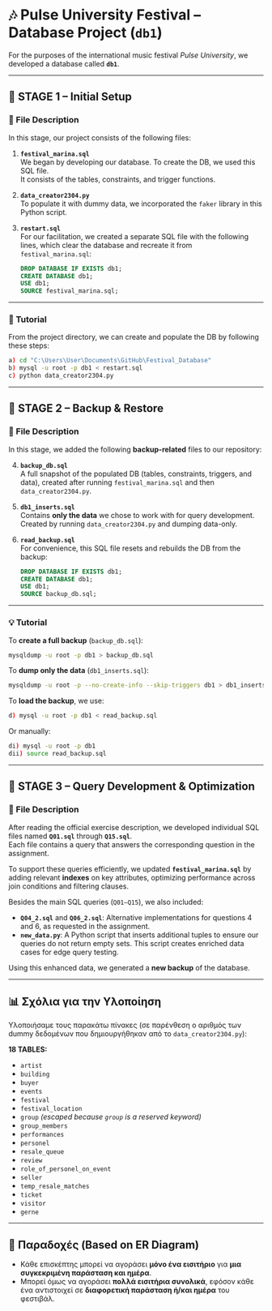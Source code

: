 # 🎶 Pulse University Festival – Database Project (`db1`)

For the purposes of the international music festival *Pulse University*, we developed a database called **`db1`**.

---

## 🧱 STAGE 1 – Initial Setup

### 📄 File Description

In this stage, our project consists of the following files:

1. **`festival_marina.sql`**  
   We began by developing our database. To create the DB, we used this SQL file.  
   It consists of the tables, constraints, and trigger functions.

2. **`data_creator2304.py`**  
   To populate it with dummy data, we incorporated the `faker` library in this Python script.

3. **`restart.sql`**  
   For our facilitation, we created a separate SQL file with the following lines, which clear the database and recreate it from `festival_marina.sql`:

   ```sql
   DROP DATABASE IF EXISTS db1;
   CREATE DATABASE db1;
   USE db1;
   SOURCE festival_marina.sql;
   ```

---

### 🧪 Tutorial

From the project directory, we can create and populate the DB by following these steps:

```bash
a) cd "C:\Users\User\Documents\GitHub\Festival_Database"
b) mysql -u root -p db1 < restart.sql
c) python data_creator2304.py
```

---

## 💾 STAGE 2 – Backup & Restore

### 📄 File Description

In this stage, we added the following **backup-related** files to our repository:

4. **`backup_db.sql`**  
   A full snapshot of the populated DB (tables, constraints, triggers, and data), created after running `festival_marina.sql` and then `data_creator2304.py`.

5. **`db1_inserts.sql`**  
   Contains **only the data** we chose to work with for query development. Created by running `data_creator2304.py` and dumping data-only.

6. **`read_backup.sql`**  
   For convenience, this SQL file resets and rebuilds the DB from the backup:

   ```sql
   DROP DATABASE IF EXISTS db1;
   CREATE DATABASE db1;
   USE db1;
   SOURCE backup_db.sql;
   ```

---

### 💡 Tutorial

To **create a full backup** (`backup_db.sql`):

```bash
mysqldump -u root -p db1 > backup_db.sql
```

To **dump only the data** (`db1_inserts.sql`):

```bash
mysqldump -u root -p --no-create-info --skip-triggers db1 > db1_inserts.sql
```

To **load the backup**, we use:

```bash
d) mysql -u root -p db1 < read_backup.sql
```

Or manually:

```bash
di) mysql -u root -p db1
dii) source read_backup.sql
```

---

## 🧠 STAGE 3 – Query Development & Optimization

### 📄 File Description

After reading the official exercise description, we developed individual SQL files named **`Q01.sql`** through **`Q15.sql`**.  
Each file contains a query that answers the corresponding question in the assignment.

To support these queries efficiently, we updated **`festival_marina.sql`** by adding relevant **indexes** on key attributes, optimizing performance across join conditions and filtering clauses.

Besides the main SQL queries (`Q01–Q15`), we also included:

- **`Q04_2.sql`** and **`Q06_2.sql`**: Alternative implementations for questions 4 and 6, as requested in the assignment.
- **`new_data.py`**: A Python script that inserts additional tuples to ensure our queries do not return empty sets. This script creates enriched data cases for edge query testing.

Using this enhanced data, we generated a **new backup** of the database.

---

## 📊 Σχόλια για την Υλοποίηση

Υλοποιήσαμε τους παρακάτω πίνακες (σε παρένθεση ο αριθμός των dummy δεδομένων που δημιουργήθηκαν από το `data_creator2304.py`):

**18 TABLES:**

- `artist`  
- `building`  
- `buyer`   
- `events`  
- `festival`   
- `festival_location`   
- `group`  *(escaped because `group` is a reserved keyword)*  
- `group_members`  
- `performances`  
- `personel` 
- `resale_queue`   
- `review` 
- `role_of_personel_on_event`  
- `seller`  
- `temp_resale_matches`  
- `ticket`   
- `visitor`   
- `gerne` 

---

## 📌 Παραδοχές (Based on ER Diagram)

- Κάθε επισκέπτης μπορεί να αγοράσει **μόνο ένα εισιτήριο** για **μια συγκεκριμένη παράσταση και ημέρα**.
- Μπορεί όμως να αγοράσει **πολλά εισιτήρια συνολικά**, εφόσον κάθε ένα αντιστοιχεί σε **διαφορετική παράσταση ή/και ημέρα** του φεστιβάλ.